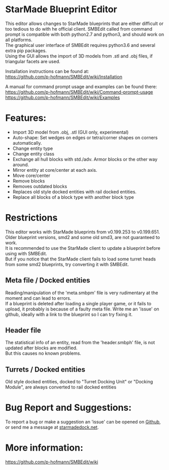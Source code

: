 StarMade Blueprint Editor
====

This editor allows changes to StarMade blueprints that are either difficult or too tedious to do with he official client.
SMBEdit called from command prompt is compatible with both python2.7 and python3, and should work on all platforms.  
The graphical user interface of SMBEdit requires python3.6 and several extra pip packages.  
Using the GUI allows the import of 3D models from .stl and .obj files, if triangular facets are used.  

Installation instructions can be found at:  
https://github.com/p-hofmann/SMBEdit/wiki/Installation  

A manual for command prompt usage and examples can be found there:  
https://github.com/p-hofmann/SMBEdit/wiki/Command-prompt-usage  
https://github.com/p-hofmann/SMBEdit/wiki/Examples  

# Features:

 * Import 3D model from .obj, .stl (GUI only, experimental)
 * Auto-shape: Set wedges on edges or tetra/corner shapes on corners automatically.
 * Change entity type
 * Change entity class
 * Exchange all hull blocks with std./adv. Armor blocks or the other way around.
 * Mirror entity at core/center at each axis.
 * Move core/center
 * Remove blocks
 * Removes outdated blocks
 * Replaces old style docked entities with rail docked entities.
 * Replace all blocks of a block type with another block type

# Restrictions
This editor works with StarMade blueprints from v0.199.253 to v0.199.651.  
Older blueprint versions, smd2 and some old smd3, are not guaranteed to work.  
It is recommended to use the StarMade client to update a blueprint before using with SMBEdit.  
But if you notice that the StarMade client fails to load some turret heads from some smd2 blueprints, 
try converting it with SMBEdit.

## Meta file / Docked entities
Reading/manipulation of the 'meta.smbpm' file is very rudimentary at the moment and can lead to errors.  
If a blueprint is deleted after loading a single player game, or it fails to upload, it probably is because of a faulty meta file.
Write me an 'issue' on github, ideally with a link to the blueprint so I can try fixing it.

## Header file
The statistical info of an entity, read from the 'header.smbph' file, is not updated after blocks are modified.  
But this causes no known problems.

## Turrets / Docked entities

Old style docked entities, docked to "Turret Docking Unit" or "Docking Module", are always converted to rail docked entities

# Bug Report and Suggestions:
To report a bug or make a suggestion an 'issue' can be opened on [Github](https://github.com/p-hofmann/SMBEdit/issues), or send me a message at [starmadedock.net](https://starmadedock.net/).

# More information:
https://github.com/p-hofmann/SMBEdit/wiki
